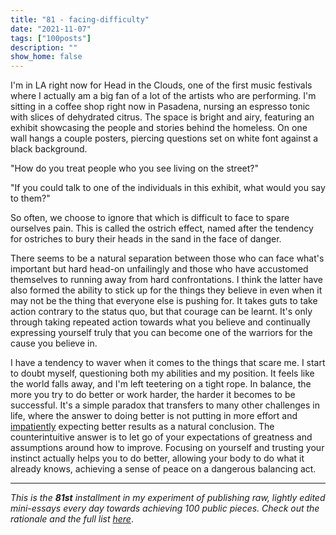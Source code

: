 ```yaml
---
title: "81 - facing-difficulty"
date: "2021-11-07"
tags: ["100posts"]
description: ""
show_home: false
---
```

I'm in LA right now for Head in the Clouds, one of the first music festivals where I actually am a big fan of a lot of the artists who are performing. I'm sitting in a coffee shop right now in Pasadena, nursing an espresso tonic with slices of dehydrated citrus. The space is bright and airy, featuring an exhibit showcasing the people and stories behind the homeless. On one wall hangs a couple posters, piercing questions set on white font against a black background. 

"How do you treat people who you see living on the street?"

"If you could talk to one of the individuals in this exhibit, what would you say to them?"

So often, we choose to ignore that which is difficult to face to spare ourselves pain. This is called the ostrich effect, named after the tendency for ostriches to bury their heads in the sand in the face of danger. 

There seems to be a natural separation between those who can face what's important but hard head-on unfailingly and those who have accustomed themselves to running away from hard confrontations. I think the latter have also formed the ability to stick up for the things they  believe in even when it may not be the thing that everyone else is pushing for. It takes guts to take action contrary to the status quo, but that courage can be learnt. It's only through taking repeated action towards what you believe and continually expressing yourself truly that you can become one of the warriors for the cause you believe in. 

I have a tendency to waver when it comes to the things that scare me. I start to doubt myself, questioning both my abilities and my position. It feels like the world falls away, and I'm left teetering on a tight rope. In balance, the more you try to do better or work harder, the harder it becomes to be successful. It's a simple paradox that transfers to many other challenges in life, where the answer to doing better is not putting in more effort and [impatiently](/experiments/100posts/impatience) expecting better results as a natural conclusion. The counterintuitive answer is to let go of your expectations of greatness and assumptions around how to improve. Focusing on yourself and trusting your instinct actually helps you to do better, allowing your body to do what it already knows, achieving a sense of peace on a dangerous balancing act.

---
*This is the **81st** installment in my experiment of publishing raw, lightly edited mini-essays every day towards achieving 100 public pieces. Check out the rationale and the full list [here](/experiments/100posts/)*.
